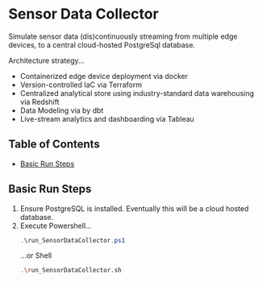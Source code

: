 # Sensor Data Collector

Simulate sensor data (dis)continuously streaming from multiple edge devices, to a central cloud-hosted PostgreSql database.

Architecture strategy...
- Containerized edge device deployment via docker
- Version-controlled IaC via Terraform
- Centralized analytical store using industry-standard data warehousing via Redshift
- Data Modeling via by dbt 
- Live-stream analytics and dashboarding via Tableau

## Table of Contents
- [Basic Run Steps](#basicrunsteps)

## Basic Run Steps
1. Ensure PostgreSQL is installed. Eventually this will be a cloud hosted database.
2. Execute Powershell...
   ```powershell
   .\run_SensorDataCollector.ps1
   ```
   ...or Shell
   ```sh
   .\run_SensorDataCollector.sh
   ```
